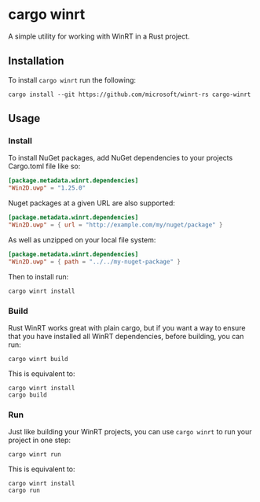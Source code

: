 # cargo winrt

A simple utility for working with WinRT in a Rust project.

## Installation

To install `cargo winrt` run the following:

```
cargo install --git https://github.com/microsoft/winrt-rs cargo-winrt
```

## Usage

### Install

To install NuGet packages, add NuGet dependencies to your projects Cargo.toml file like so:

```toml
[package.metadata.winrt.dependencies]
"Win2D.uwp" = "1.25.0"
```

Nuget packages at a given URL are also supported:

```toml
[package.metadata.winrt.dependencies]
"Win2D.uwp" = { url = "http://example.com/my/nuget/package" }
```

As well as unzipped on your local file system:
```toml
[package.metadata.winrt.dependencies]
"Win2D.uwp" = { path = "../../my-nuget-package" }
```

Then to install run:

```
cargo winrt install
```

### Build

Rust WinRT works great with plain cargo, but if you want a way to ensure that you have installed all WinRT dependencies,
before building, you can run:

```
cargo winrt build
```

This is equivalent to:

```
cargo winrt install
cargo build
```

### Run

Just like building your WinRT projects, you can use `cargo winrt` to run your project in one step:

```
cargo winrt run
```

This is equivalent to:

```
cargo winrt install
cargo run
```